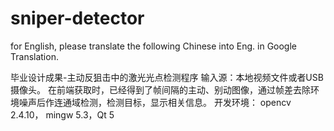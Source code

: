 # sniper-detector
for English, please translate the following Chinese into Eng. in Google Translation.

毕业设计成果-主动反狙击中的激光光点检测程序
输入源：本地视频文件或者USB摄像头。 在前端获取时，已经得到了帧间隔的主动、别动图像，通过帧差去除环境噪声后作连通域检测，检测目标，显示相关信息。
开发环境： opencv 2.4.10， mingw 5.3，Qt 5
